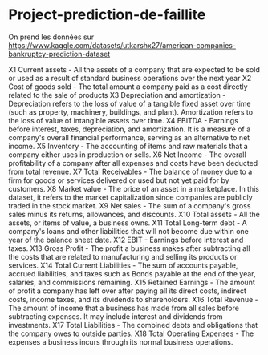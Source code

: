 # Project-prediction-de-faillite

On prend les données sur https://www.kaggle.com/datasets/utkarshx27/american-companies-bankruptcy-prediction-dataset


X1	Current assets - All the assets of a company that are expected to be sold or used as a result of standard
business operations over the next year
X2	Cost of goods sold - The total amount a company paid as a cost directly related to the sale of products
X3	Depreciation and amortization - Depreciation refers to the loss of value of a tangible fixed asset over
time (such as property, machinery, buildings, and plant). Amortization refers to the loss of value of
intangible assets over time.
X4	EBITDA - Earnings before interest, taxes, depreciation, and amortization. It is a measure of a company's
overall financial performance, serving as an alternative to net income.
X5	Inventory - The accounting of items and raw materials that a company either uses in production or sells.
X6	Net Income - The overall profitability of a company after all expenses and costs have been deducted from
total revenue.
X7	Total Receivables - The balance of money due to a firm for goods or services delivered or used but not
yet paid for by customers.
X8	Market value - The price of an asset in a marketplace. In this dataset, it refers to the market
capitalization since companies are publicly traded in the stock market.
X9	Net sales - The sum of a company's gross sales minus its returns, allowances, and discounts.
X10	Total assets - All the assets, or items of value, a business owns.
X11	Total Long-term debt - A company's loans and other liabilities that will not become due within one year
of the balance sheet date.
X12	EBIT - Earnings before interest and taxes.
X13	Gross Profit - The profit a business makes after subtracting all the costs that are related to
manufacturing and selling its products or services.
X14	Total Current Liabilities - The sum of accounts payable, accrued liabilities, and taxes such as Bonds
payable at the end of the year, salaries, and commissions remaining.
X15	Retained Earnings - The amount of profit a company has left over after paying all its direct costs,
indirect costs, income taxes, and its dividends to shareholders.
X16	Total Revenue - The amount of income that a business has made from all sales before subtracting expenses.
It may include interest and dividends from investments.
X17	Total Liabilities - The combined debts and obligations that the company owes to outside parties.
X18	Total Operating Expenses - The expenses a business incurs through its normal business operations.
